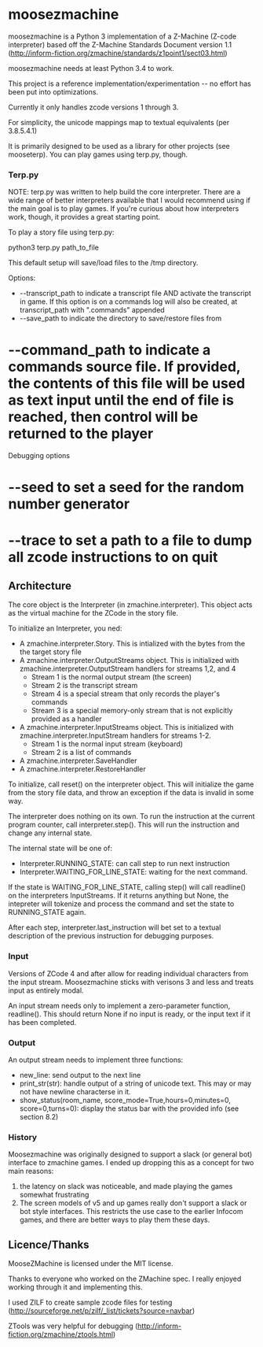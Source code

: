 # moosezmachine

moosezmachine is a Python 3 implementation of a Z-Machine (Z-code interpreter) based off the Z-Machine Standards Document version 1.1 (http://inform-fiction.org/zmachine/standards/z1point1/sect03.html)

moosezmachine needs at least Python 3.4 to work.

This project is a reference implementation/experimentation -- no effort has been put into optimizations. 

Currently it only handles zcode versions 1 through 3. 

For simplicity, the unicode mappings map to textual equivalents (per 3.8.5.4.1)

It is primarily designed to be used as a library for other projects (see mooseterp). You can play games using terp.py, though.

### Terp.py

NOTE: terp.py was written to help build the core interpreter. There are a wide range of better interpreters available that I would recommend using if the main goal is to play games. If you're curious about how interpreters work, though, it provides a great starting point.

To play a story file using terp.py:

python3 terp.py path_to_file

This default setup will save/load files to the /tmp directory.

Options:
* --transcript_path to indicate a transcript file AND activate the transcript in game. If this option is on a commands log will also be created, at transcript_path with ".commands" appended
* --save_path to indicate the directory to save/restore files from
# --command_path to indicate a commands source file. If provided, the contents of this file will be used as text input until the end of file is reached, then control will be returned to the player

Debugging options
# --seed to set a seed for the random number generator
# --trace to set a path to a file to dump all zcode instructions to on quit

## Architecture

The core object is the Interpreter (in zmachine.interpreter). This object acts as the virtual machine for the ZCode in the story file.

To initialize an Interpreter, you ned:
- A zmachine.interpreter.Story. This is intialized with the bytes from the the target story file 
- A zmachine.interpreter.OutputStreams object. This is initialized with zmachine.interpreter.OutputStream handlers for streams 1,2, and 4
  - Stream 1 is the normal output stream (the screen)
  - Stream 2 is the transcript stream
  - Stream 4 is a special stream that only records the player's commands
  - Stream 3 is a special memory-only stream that is not explicitly provided as a handler
- A zmachine.interpreter.InputStreams object. This is initialized with zmachine.interpreter.InputStream handlers for streams 1-2.
  - Stream 1 is the normal input stream (keyboard)
  - Stream 2 is a list of commands
- A zmachine.interpreter.SaveHandler
- A zmachine.interpreter.RestoreHandler

To initialize, call reset() on the interpreter object. This will initialize the game from the story file data, and throw an exception if the data is invalid in some way.

The interpreter does nothing on its own. To run the instruction at the current program counter, call interpreter.step(). This will run the instruction and change any internal state. 

The internal state will be one of:

- Interpreter.RUNNING_STATE: can call step to run next instruction
- Interpreter.WAITING_FOR_LINE_STATE: waiting for the next command.

If the state is WAITING_FOR_LINE_STATE, calling step() will call readline() on the interpreters InputStreams. If it returns anything but None, the intepreter will tokenize and process the command and set the state to RUNNING_STATE again.

After each step, interpreter.last_instruction will bet set to a textual description of the previous instruction for debugging purposes.

### Input

Versions of ZCode 4 and after allow for reading individual characters from the input stream. Moosezmachine sticks with verisons 3 and less and treats input as entirely modal.

An input stream needs only to implement a zero-parameter function, readline(). This should return None if no input is ready, or the input text if it has been completed.

### Output

An output stream needs to implement three functions:

- new_line: send output to the next line
- print_str(str): handle output of a string of unicode text. This may or may not have newline characterse in it.
- show_status(room_name, score_mode=True,hours=0,minutes=0, score=0,turns=0): display the status bar with the provided info (see section 8.2)

### History

Moosezmachine was originally designed to support a slack (or general bot) interface to zmachine games. I ended up dropping this as a concept for two main reasons:

1) the latency on slack was noticeable, and made playing the games somewhat frustrating
2) The screen models of v5 and up games really don't support a slack or bot style interfaces. This restricts the use case to the earlier Infocom games, and there are better ways to play them these days.

## Licence/Thanks

MooseZMachine is licensed under the MIT license.

Thanks to everyone who worked on the ZMachine spec. I really enjoyed working through it and implementing this.

I used ZILF to create sample zcode files for testing (http://sourceforge.net/p/zilf/_list/tickets?source=navbar)

ZTools was very helpful for debugging (http://inform-fiction.org/zmachine/ztools.html)

